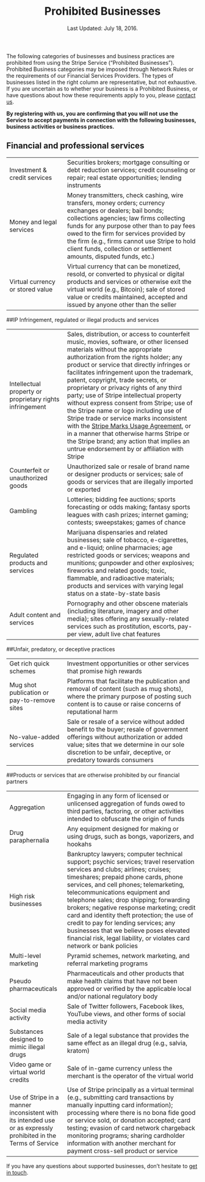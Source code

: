 <header id="prohibited_businesses">
<h1>Prohibited Businesses</h1>
<p>Last Updated: July 18, 2016.</p>
</header>

<section id="prohibited_list">
<p>The following categories of businesses and business practices are prohibited from using the Stripe Service (“Prohibited Businesses”). Prohibited Business categories may be imposed through Network Rules or the requirements of our Financial Services Providers. The types of businesses listed in the right column are representative, but not exhaustive. If you are uncertain as to whether your business is a Prohibited Business, or have questions about how these requirements apply to you, please <a href="mailto:support@stripe.com">contact us</a>.</p>

<p><strong>By registering with us, you are confirming that you will not use the Service to accept payments in connection with the following businesses, business activities or business practices.</strong></p>

<h2>Financial and professional services</h2>

<table>
  <tr>
    <td style="width:30%;">
      Investment &amp; credit services
    </td>
    <td>
      Securities brokers; mortgage consulting or debt reduction services; credit counseling or repair; real estate opportunities; lending instruments
    </td>
  </tr>

  <tr>
    <td>
      Money and legal services
    </td>
    <td>
      Money transmitters, check cashing, wire transfers, money orders; currency exchanges or dealers; bail bonds; collections agencies; law firms collecting funds for any purpose other than to pay fees owed to the firm for services provided by the firm (e.g., firms cannot use Stripe to hold client funds, collection or settlement amounts, disputed funds, etc.)
    </td>
  </tr>

  <tr>
    <td>
      Virtual currency or stored value
    </td>
    <td>
      Virtual currency that can be monetized, resold, or converted to physical or digital products and services or otherwise exit the virtual world (e.g., Bitcoin); sale of stored value or credits maintained, accepted and issued by anyone other than the seller
    </td>
  </tr>
</table>

##IP Infringement, regulated or illegal products and services
<table>
  <tr>
    <td style="width:30%;">
      Intellectual property or proprietary rights infringement
    </td>
    <td>
      Sales, distribution, or access to counterfeit music, movies, software, or other licensed materials without the appropriate authorization from the rights holder; any product or service that directly infringes or facilitates infringement upon the trademark, patent, copyright, trade secrets, or proprietary or privacy rights of any third party; use of Stripe intellectual property without express consent from Stripe; use of the Stripe name or logo including use of Stripe trade or service marks inconsistent with the <a href="/marks/terms">Stripe Marks Usage Agreement</a>, or in a manner that otherwise harms Stripe or the Stripe brand; any action that implies an untrue endorsement by or affiliation with Stripe
    </td>
  </tr>
  <tr>
    <td>
      Counterfeit or unauthorized goods
    </td>
    <td>
      Unauthorized sale or resale of brand name or designer products or services; sale of goods or services that are illegally imported or exported
    </td>
  </tr>
  <tr>
    <td>
      Gambling
    </td>
    <td>
      Lotteries; bidding fee auctions; sports forecasting or odds making; fantasy sports leagues with cash prizes; internet gaming; contests; sweepstakes; games of chance
    </td>
  </tr>
  <tr>
    <td>
      Regulated products and services
    </td>
    <td>
      Marijuana dispensaries and related businesses; sale of tobacco, e-cigarettes, and e-liquid; online pharmacies; age restricted goods or services; weapons and munitions; gunpowder and other explosives; fireworks and related goods; toxic, flammable, and radioactive materials; products and services with varying legal status on a state-by-state basis
    </td>
  </tr>
  <tr>
    <td>
      Adult content and services
    </td>
    <td>
      Pornography and other obscene materials (including literature, imagery and other media); sites offering any sexually-related services such as prostitution, escorts, pay-per view, adult live chat features
    </td>
  </tr>
</table>


##Unfair, predatory, or deceptive practices
<table>
  <tr>
    <td style="width:30%;">
      Get rich quick schemes
    </td>
    <td>
      Investment opportunities or other services that promise high rewards
    </td>
  </tr>
  <tr>
    <td>
      Mug shot publication or pay-to-remove sites
    </td>
    <td>
      Platforms that facilitate the publication and removal of content (such as mug shots), where the primary purpose of posting such content is to cause or raise concerns of reputational harm
    </td>
  </tr>
  <tr>
    <td>
      No-value-added services
    </td>
    <td>
      Sale or resale of a service without added benefit to the buyer; resale of government offerings without authorization or added value; sites that we determine in our sole discretion to be unfair, deceptive, or predatory towards consumers
    </td>
  </tr>
</table>

##Products or services that are otherwise prohibited by our financial partners
<table>
  <tr>
    <td style="width:30%;">
      Aggregation
    </td>
    <td>
      Engaging in any form of licensed or unlicensed aggregation of funds owed to third parties, factoring, or other activities intended to obfuscate the origin of funds
    </td>
  </tr>
  <tr>
    <td>
      Drug paraphernalia
    </td>
    <td>
      Any equipment designed for making or using drugs, such as bongs, vaporizers, and hookahs
    </td>
  </tr>
  <tr>
    <td>
      High risk businesses
    </td>
    <td>
      Bankruptcy lawyers; computer technical support; psychic services; travel reservation services and clubs; airlines; cruises; timeshares; prepaid phone cards, phone services, and cell phones; telemarketing, telecommunications equipment and telephone sales; drop shipping; forwarding brokers; negative response marketing; credit card and identity theft protection; the use of credit to pay for lending services; any businesses that we believe poses elevated financial risk, legal liability, or violates card network or bank policies
    </td>
  </tr>
  <tr>
    <td>
      Multi-level marketing
    </td>
    <td>
      Pyramid schemes, network marketing, and referral marketing programs
    </td>
  </tr>
  <tr>
    <td>
      Pseudo pharmaceuticals
    </td>
    <td>
      Pharmaceuticals and other products that make health claims that have not been approved or verified by the applicable local and/or national regulatory body
    </td>
  </tr>
  <tr>
    <td>
      Social media activity
    </td>
    <td>
      Sale of Twitter followers, Facebook likes, YouTube views, and other forms of social media activity
    </td>
  </tr>
  <tr>
    <td>
      Substances designed to mimic illegal drugs
    </td>
    <td>
      Sale of a legal substance that provides the same effect as an illegal drug (e.g., salvia, kratom)
    </td>
  </tr>
  <tr>
    <td>
      Video game or virtual world credits
    </td>
    <td>
      Sale of in-game currency unless the merchant is the operator of the virtual world
    </td>
  </tr>
  <tr>
    <td>
      Use of Stripe in a manner inconsistent with its intended use or as expressly prohibited in the Terms of Service
    </td>
    <td>
      Use of Stripe principally as a virtual terminal (e.g., submitting card transactions by manually inputting card information); processing where there is no bona fide good or service sold, or donation accepted; card testing; evasion of card network chargeback monitoring programs; sharing cardholder information with another merchant for payment cross-sell product or service
    </td>
  </tr>
</table>

<p>If you have any questions about supported businesses, don’t hesitate to <a href="/contact">get in touch</a>.</p>

</section>
